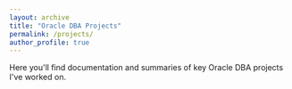 ```yaml
---
layout: archive
title: "Oracle DBA Projects"
permalink: /projects/
author_profile: true
---
```


Here you'll find documentation and summaries of key Oracle DBA projects I've worked on.
 

